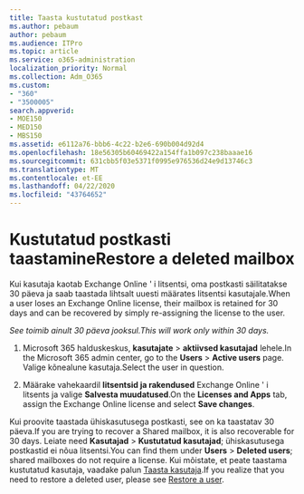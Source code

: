 ```yaml
---
title: Taasta kustutatud postkast
ms.author: pebaum
author: pebaum
ms.audience: ITPro
ms.topic: article
ms.service: o365-administration
localization_priority: Normal
ms.collection: Adm_O365
ms.custom:
- "360"
- "3500005"
search.appverid:
- MOE150
- MED150
- MBS150
ms.assetid: e6112a76-bbb6-4c22-b2e6-690b004d92d4
ms.openlocfilehash: 18e56305b60469422a154ffa1b097c238baaae16
ms.sourcegitcommit: 631cbb5f03e5371f0995e976536d24e9d13746c3
ms.translationtype: MT
ms.contentlocale: et-EE
ms.lasthandoff: 04/22/2020
ms.locfileid: "43764652"
---
```

# <a name="restore-a-deleted-mailbox"></a><span data-ttu-id="a4db5-102">Kustutatud postkasti taastamine</span><span class="sxs-lookup"><span data-stu-id="a4db5-102">Restore a deleted mailbox</span></span>

<span data-ttu-id="a4db5-103">Kui kasutaja kaotab Exchange Online ' i litsentsi, oma postkasti säilitatakse 30 päeva ja saab taastada lihtsalt uuesti määrates litsentsi kasutajale.</span><span class="sxs-lookup"><span data-stu-id="a4db5-103">When a user loses an Exchange Online license, their mailbox is retained for 30 days and can be recovered by simply re-assigning the license to the user.</span></span>
  
 <span data-ttu-id="a4db5-104">*See toimib ainult 30 päeva jooksul.*</span><span class="sxs-lookup"><span data-stu-id="a4db5-104">*This will work only within 30 days.*</span></span>  
  
1. <span data-ttu-id="a4db5-105">Microsoft 365 halduskeskus, **kasutajate** \> **aktiivsed kasutajad** lehele.</span><span class="sxs-lookup"><span data-stu-id="a4db5-105">In the Microsoft 365 admin center, go to the **Users** \> **Active users** page.</span></span> <span data-ttu-id="a4db5-106">Valige kõnealune kasutaja.</span><span class="sxs-lookup"><span data-stu-id="a4db5-106">Select the user in question.</span></span>

2. <span data-ttu-id="a4db5-107">Määrake vahekaardil **litsentsid ja rakendused** Exchange Online ' i litsents ja valige **Salvesta muudatused**.</span><span class="sxs-lookup"><span data-stu-id="a4db5-107">On the **Licenses and Apps** tab, assign the Exchange Online license and select **Save changes**.</span></span>

<span data-ttu-id="a4db5-108">Kui proovite taastada ühiskasutusega postkasti, see on ka taastatav 30 päeva.</span><span class="sxs-lookup"><span data-stu-id="a4db5-108">If you are trying to recover a Shared mailbox, it is also recoverable for 30 days.</span></span> <span data-ttu-id="a4db5-109">Leiate need **Kasutajad** \> **Kustutatud kasutajad**; ühiskasutusega postkastid ei nõua litsentsi.</span><span class="sxs-lookup"><span data-stu-id="a4db5-109">You can find them under **Users** \> **Deleted users**; shared mailboxes do not require a license.</span></span> <span data-ttu-id="a4db5-110">Kui mõistate, et peate taastama kustutatud kasutaja, vaadake palun [Taasta kasutaja](https://docs.microsoft.com/office365/admin/add-users/restore-user).</span><span class="sxs-lookup"><span data-stu-id="a4db5-110">If you realize that you need to restore a deleted user, please see [Restore a user](https://docs.microsoft.com/office365/admin/add-users/restore-user).</span></span>
  